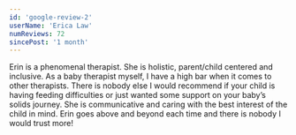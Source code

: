 ```yaml
---
id: 'google-review-2'
userName: 'Erica Law'
numReviews: 72
sincePost: '1 month'
---
```


<p class="text-base">
Erin is a phenomenal therapist. She is holistic, parent/child centered and inclusive. As a baby therapist myself, I have a high bar when it comes to other therapists. There is nobody else I would recommend if your child is having feeding difficulties or just wanted some support on your baby’s solids journey. She is communicative and caring with the best interest of the child in mind. Erin goes above and beyond each time and there is nobody I would trust more!
</p>

